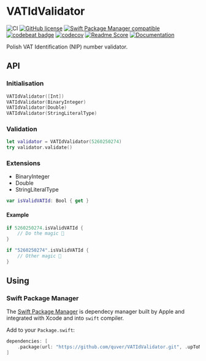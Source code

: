 # VATIdValidator

![CI](https://github.com/quver/VATIdValidator/workflows/CI/badge.svg)
[![GitHub license](https://img.shields.io/github/license/quver/VATIdValidator.svg)]()
[![Swift Package Manager compatible](https://img.shields.io/badge/SPM-compatible-brightgreen.svg)](https://swift.org/package-manager)
[![codebeat badge](https://codebeat.co/badges/a96882e8-2953-4453-8734-cbc6edb9c16c)](https://codebeat.co/projects/github-com-quver-vatidvalidator-master)
[![codecov](https://codecov.io/gh/quver/VATIdValidator/branch/master/graph/badge.svg)](https://codecov.io/gh/quver/VATIdValidator)
[![Readme Score](http://readme-score-api.herokuapp.com/score.svg?url=https://github.com/quver/vatidvalidator)](http://clayallsopp.github.io/readme-score?url=https://github.com/quver/vatidvalidator)
[![Documentation](https://quver.github.io/VATIdValidator/badge.svg)](https://quver.github.io/VATIdValidator/index.html)

Polish VAT Identification (NIP) number validator.

## API
### Initialisation

```swift
VATIdValidator([Int])
VATIdValidator(BinaryInteger)
VATIdValidator(Double)
VATIdValidator(StringLiteralType)
```
### Validation
```swift
let validator = VATIdValidator(5260250274)
try validator.validate()
```
### Extensions
- BinaryInteger
- Double
- StringLiteralType

```swift
var isValidVATId: Bool { get }
```
#### Example

```swift
if 5260250274.isValidVATId {
	// Do the magic 🎊
}

if "5260250274".isValidVATId {
	// Other magic 🎉
}
```

## Using
### Swift Package Manager

The [Swift Package Manager](https://swift.org/package-manager/) is dependecy manager built by Apple and integrated with Xcode and into `swift` compiler.

Add to your `Package.swift`:

```swift
dependencies: [
    .package(url: "https://github.com/quver/VATIdValidator.git", .upToNextMajor(from: "1.0.0"))
]
```
